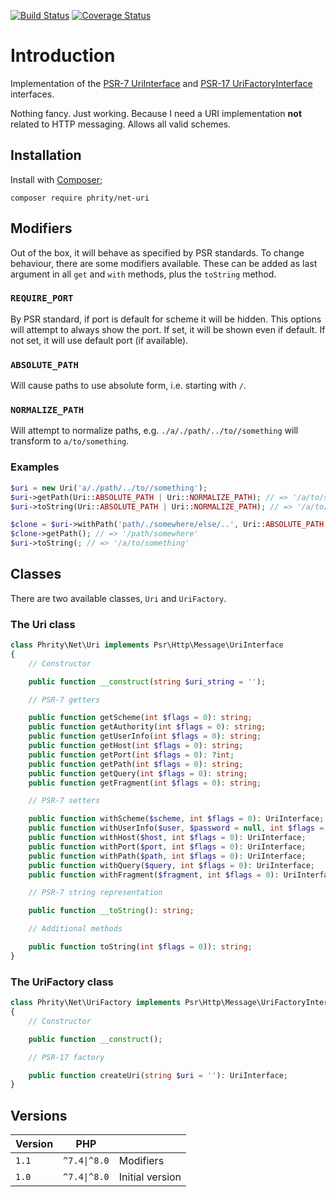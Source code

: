 [![Build Status](https://github.com/sirn-se/phrity-net-uri/actions/workflows/acceptance.yml/badge.svg)](https://github.com/sirn-se/phrity-net-uri/actions)
[![Coverage Status](https://coveralls.io/repos/github/sirn-se/phrity-net-uri/badge.svg?branch=main)](https://coveralls.io/github/sirn-se/phrity-net-uri?branch=main)

# Introduction

Implementation of the [PSR-7 UriInterface](https://www.php-fig.org/psr/psr-7/#35-psrhttpmessageuriinterface)
and [PSR-17 UriFactoryInterface](https://www.php-fig.org/psr/psr-17/#26-urifactoryinterface) interfaces.

Nothing fancy. Just working. Because I need a URI implementation **not** related to HTTP messaging.
Allows all valid schemes.

## Installation

Install with [Composer](https://getcomposer.org/);
```
composer require phrity/net-uri
```

## Modifiers

Out of the box, it will behave as specified by PSR standards.
To change behaviour, there are some modifiers available.
These can be added as last argument in all `get` and `with` methods, plus the `toString` method.

### `REQUIRE_PORT`

By PSR standard, if port is default for scheme it will be hidden.
This options will attempt to always show the port.
If set, it will be shown even if default. If not set, it will use default port (if available).

### `ABSOLUTE_PATH`

Will cause paths to use absolute form, i.e. starting with `/`.

### `NORMALIZE_PATH`

Will attempt to normalize paths, e.g. `./a/./path/../to//something` will transform to `a/to/something`.

### Examples

```php
$uri = new Uri('a/./path/../to//something');
$uri->getPath(Uri::ABSOLUTE_PATH | Uri::NORMALIZE_PATH); // => '/a/to/something'
$uri->toString(Uri::ABSOLUTE_PATH | Uri::NORMALIZE_PATH); // => '/a/to/something'

$clone = $uri->withPath('path/./somewhere/else/..', Uri::ABSOLUTE_PATH | Uri::NORMALIZE_PATH);
$clone->getPath(); // => '/path/somewhere'
$uri->toString(; // => '/a/to/something'
```


## Classes

There are two available classes, `Uri` and `UriFactory`.

### The Uri class

```php
class Phrity\Net\Uri implements Psr\Http\Message\UriInterface
{
    // Constructor

    public function __construct(string $uri_string = '');

    // PSR-7 getters

    public function getScheme(int $flags = 0): string;
    public function getAuthority(int $flags = 0): string;
    public function getUserInfo(int $flags = 0): string;
    public function getHost(int $flags = 0): string;
    public function getPort(int $flags = 0): ?int;
    public function getPath(int $flags = 0): string;
    public function getQuery(int $flags = 0): string;
    public function getFragment(int $flags = 0): string;

    // PSR-7 setters

    public function withScheme($scheme, int $flags = 0): UriInterface;
    public function withUserInfo($user, $password = null, int $flags = 0): UriInterface;
    public function withHost($host, int $flags = 0): UriInterface;
    public function withPort($port, int $flags = 0): UriInterface;
    public function withPath($path, int $flags = 0): UriInterface;
    public function withQuery($query, int $flags = 0): UriInterface;
    public function withFragment($fragment, int $flags = 0): UriInterface;

    // PSR-7 string representation

    public function __toString(): string;

    // Additional methods

    public function toString(int $flags = 0)): string;
}
```

### The UriFactory class

```php
class Phrity\Net\UriFactory implements Psr\Http\Message\UriFactoryInterface
{
    // Constructor

    public function __construct();

    // PSR-17 factory

    public function createUri(string $uri = ''): UriInterface;
}
```


## Versions

| Version | PHP | |
| --- | --- | --- |
| `1.1` | `^7.4\|^8.0` | Modifiers |
| `1.0` | `^7.4\|^8.0` | Initial version |

